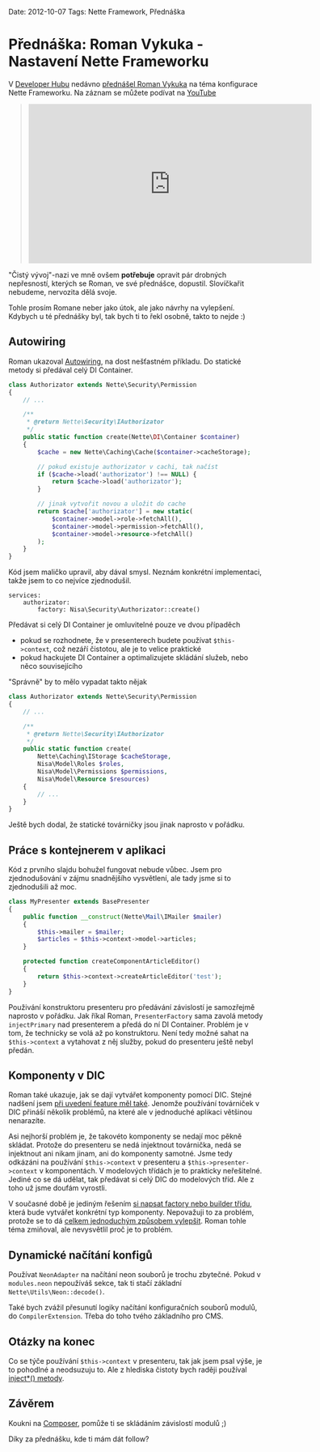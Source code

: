 Date: 2012-10-07
Tags: Nette Framework, Přednáška

# Přednáška: Roman Vykuka - Nastavení Nette Frameworku

V [Developer Hubu](http://www.developerhub.cz/) nedávno [přednášel Roman Vykuka](https://plus.google.com/events/ccpdssb1cl85tpcgrbn9rmpfk0o) na téma konfigurace Nette Frameworku. Na záznam se můžete podívat na [YouTube](http://youtu.be/thr-pLDuOOU)

> <iframe width="560" height="315" src="http://www.youtube.com/embed/thr-pLDuOOU" frameborder="0" allowfullscreen></iframe>

"Čistý vývoj"-nazi ve mně ovšem **potřebuje** opravit pár drobných nepřesností, kterých se Roman, ve své přednášce, dopustil. Slovíčkařit nebudeme, nervozita dělá svoje.

Tohle prosím Romane neber jako útok, ale jako návrhy na vylepšení. Kdybych u té přednášky byl, tak bych ti to řekl osobně, takto to nejde :)


## Autowiring

Roman ukazoval [Autowiring](http://doc.nette.org/cs/configuring#toc-auto-wiring), na dost nešťastném příkladu. Do statické metody si předával celý DI Container.

``` php
class Authorizator extends Nette\Security\Permission
{
	// ...

	/**
	 * @return Nette\Security\IAuthorizator
	 */
	public static function create(Nette\DI\Container $container)
	{
		$cache = new Nette\Caching\Cache($container->cacheStorage);

		// pokud existuje authorizator v cachi, tak načíst
		if ($cache->load('authorizator') !== NULL) {
			return $cache->load('authorizator');
		}

		// jinak vytvořit novou a uložit do cache
		return $cache['authorizator'] = new static(
			$container->model->role->fetchAll(),
			$container->model->permission->fetchAll(),
			$container->model->resource->fetchAll()
		);
	}
}
```

Kód jsem maličko upravil, aby dával smysl. Neznám konkrétní implementaci, takže jsem to co nejvíce zjednodušil.

``` neon
services:
	authorizator:
		factory: Nisa\Security\Authorizator::create()
```

Předávat si celý DI Container je omluvitelné pouze ve dvou případěch

- pokud se rozhodnete, že v presenterech budete používat `$this->context`, což nezáří čistotou, ale je to velice praktické
- pokud hackujete DI Container a optimalizujete skládání služeb, nebo něco souvisejícího

"Správně" by to mělo vypadat takto nějak


``` php
class Authorizator extends Nette\Security\Permission
{
	// ...

	/**
	 * @return Nette\Security\IAuthorizator
	 */
	public static function create(
		Nette\Caching\IStorage $cacheStorage,
		Nisa\Model\Roles $roles,
		Nisa\Model\Permissions $permissions,
		Nisa\Model\Resource $resources)
	{
		// ...
	}
}
```

Ještě bych dodal, že statické továrničky jsou jinak naprosto v pořádku.


## Práce s kontejnerem v aplikaci

Kód z prvního slajdu bohužel fungovat nebude vůbec. Jsem pro zjednodušování v zájmu snadnějšího vysvětlení, ale tady jsme si to zjednodušili až moc.

```php
class MyPresenter extends BasePresenter
{
	public function __construct(Nette\Mail\IMailer $mailer)
	{
		$this->mailer = $mailer;
		$articles = $this->context->model->articles;
	}

	protected function createComponentArticleEditor()
	{
		return $this->context->createArticleEditor('test');
	}
}
```


Použivání konstruktoru presenteru pro předávání závislostí je samozřejmě naprosto v pořádku. Jak říkal Roman, `PresenterFactory` sama zavolá metody `injectPrimary` nad presenterem a předá do ní DI Container. Problém je v tom, že technicky se volá až po konstruktoru. Není tedy možné sahat na `$this->context` a vytahovat z něj služby, pokud do presenteru ještě nebyl předán.


## Komponenty v DIC

Roman také ukazuje, jak se dají vytvářet komponenty pomocí DIC. Stejné nadšení jsem [při uvedení feature měl také](http://forum.nette.org/cs/9418-komponenty-v-dic-pomoci-novych-tovarnicek). Jenomže používání továrniček v DIC přináší několik problémů, na které ale v jednoduché aplikaci většinou nenarazíte.

Asi nejhorší problém je, že takovéto komponenty se nedají moc pěkně skládat. Protože do presenteru se nedá injektnout továrnička, nedá se injektnout ani nikam jinam, ani do komponenty samotné. Jsme tedy odkázáni na používání `$this->context` v presenteru a `$this->presenter->context` v komponentách. V modelových třídách je to prakticky neřešitelné. Jediné co se dá udělat, tak předávat si celý DIC do modelových tříd. Ale z toho už jsme doufám vyrostli.

V současné době je jediným řešením [si napsat factory nebo builder třídu](http://forum.nette.org/cs/11883-vicenasobne-pouziti-formulare-dedicnost-nebo-tovarna), která bude vytvářet konkrétní typ komponenty. Nepovažuji to za problém, protože se to dá [celkem jednoduchým způsobem vylepšit](http://forum.nette.org/cs/11555-dependency-injection-factories-konecne-pouzitelne-tovarnicky). Roman tohle téma zmiňoval, ale nevysvětlil proč je to problém.


## Dynamické načítání konfigů

Používat `NeonAdapter` na načítání neon souborů je trochu zbytečné. Pokud v `modules.neon` nepoužíváš sekce, tak ti stačí základní `Nette\Utils\Neon::decode()`.

Také bych zvážil přesunutí logiky načítání konfiguračních souborů modulů, do `CompilerExtension`. Třeba do toho tvého základního pro CMS.


## Otázky na konec

Co se týče používání `$this->context` v presenteru, tak jak jsem psal výše, je to pohodlné a neodsuzuju to. Ale z hlediska čistoty bych raději používal [inject*() metody](http://pla.nette.org/cs/inject-autowire).


## Závěrem

Koukni na [Composer](http://doc.nette.org/cs/composer), pomůže ti se skládáním závislostí modulů ;)

Díky za přednášku, kde ti mám dát follow?
